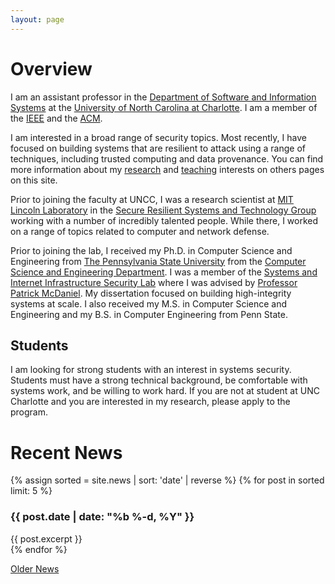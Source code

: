 ```yaml
---
layout: page
---
```


# Overview
I am an assistant professor in the [Department of Software and Information Systems](http://sis.uncc.edu) at the [University of North Carolina at Charlotte](http://www.uncc.edu). I am a member of the [IEEE](http://www.iee.org) and the [ACM](http://www.acm.org).

I am interested in a broad range of security topics. Most recently, I have focused on building systems that are resilient to attack using a range of techniques, including trusted computing and data provenance. You can find more information about my [research](research/) and [teaching](teaching/) interests on others pages on this site.

Prior to joining the faculty at UNCC, I was a research scientist at [MIT Lincoln Laboratory](http://www.ll.mit.edu) in the [Secure Resilient Systems and Technology Group](http://www.ll.mit.edu/mission/cybersec/SRST/SRST.html) working with a number of incredibly talented people. While there, I worked on a range of topics related to computer and network defense.

Prior to joining the lab, I received my Ph.D. in Computer Science and Engineering from [The Pennsylvania State University](http://www.psu.edu) from the [Computer Science and Engineering Department](http://www.cse.psu.edu). I was a member of the [Systems and Internet Infrastructure Security Lab](http://siis.cse.psu.edu) where I was advised by [Professor Patrick McDaniel](http://patrickmcdaniel.org). My dissertation focused on building high-integrity systems at scale. I also received my M.S. in Computer Science and Engineering and my B.S. in Computer Engineering from Penn State.

## Students
I am looking for strong students with an interest in systems security. Students must have a strong technical background, be comfortable with systems work, and be willing to work hard. If you are not at student at UNC Charlotte and you are interested in my research, please apply to the program.

# Recent News 
{% assign sorted = site.news | sort: 'date' | reverse %}
{% for post in sorted limit: 5 %}

### {{ post.date | date: "%b %-d, %Y" }}
<div class="news-blurb">
{{ post.excerpt }}
</div>
{% endfor %}

[Older News](news/)

